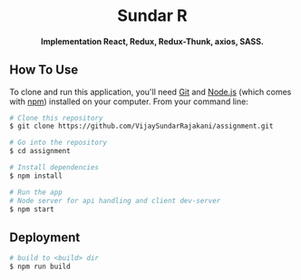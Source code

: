 
<h1 align="center">
  Sundar R
</h1>

<h4 align="center">Implementation React, Redux, Redux-Thunk, axios, SASS.</h4>

## How To Use

To clone and run this application, you'll need [Git](https://git-scm.com) and [Node.js](https://nodejs.org/en/download/) (which comes with [npm](http://npmjs.com)) installed on your computer. From your command line:

```bash
# Clone this repository
$ git clone https://github.com/VijaySundarRajakani/assignment.git

# Go into the repository
$ cd assignment

# Install dependencies
$ npm install

# Run the app
# Node server for api handling and client dev-server
$ npm start
```

## Deployment

```bash
# build to <build> dir
$ npm run build
```
